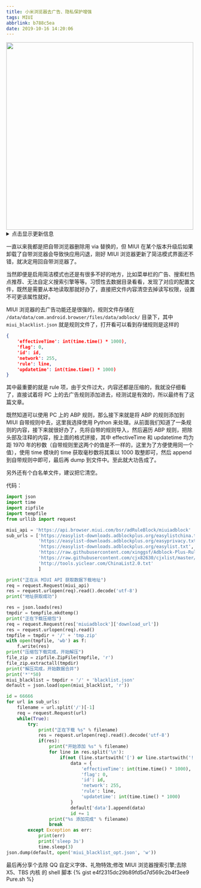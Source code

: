 ```yaml
---
title: 小米浏览器去广告、隐私保护增强
tags: MIUI
abbrlink: b788c5ea
date: 2019-10-16 14:20:06
---
```

<img src="https://i.loli.net/2019/10/16/jronISYk9gXcUxN.jpg" width="500"/>
<!--more-->

<details>
<summary>点击显示更新信息</summary>

{% note success %}
### 2019.3.14 更新
1. 当官方规则 API 返回空数据时跳过添加官方规则
2. 添加显示单个订阅规则调试（可能有误差）以及添加进度
3. 使用 [YUX-IO/ffp](https://github.com/YUX-IO/ffp) 的 demo 服务 <https://ffp.yux.io/> 代理下载规则，加速规则下载。（代理无法使用时会回退使用原地址）
4. 增加自动替换、防覆盖功能（防覆盖需要 chattr 命令支持，magisk 用户可以将 `/sbin/.magisk/busybox/chattr` 链接到 `/system/xbin/chattr`）
5. 添加 github gist 地址。

{% gist f720d18d00cb8f46206d4b4f109c5b7f ad.py %}

{% endnote %}

</details>


一直以来我都是把自带浏览器删除用 via 替换的，但 MIUI 在某个版本升级后如果卸载了自带浏览器会导致快应用闪退，刚好 MIUI 浏览器更新了简洁模式界面还不错，就决定用回自带浏览器了。

当然即便是启用简洁模式也还是有很多不好的地方，比如菜单栏的广告、搜索栏热点推荐、无法自定义搜索引擎等等。习惯性去数据目录看看，发现了对应的配置文件，既然是需要从本地读取那就好办了，直接把文件内容清空去掉读写权限，设置不可更该属性就好。

MIUI 浏览器的去广告功能还是很强的，规则文件存储在 `/data/data/com.android.browser/files/data/adblock/` 目录下，其中 `miui_blacklist.json` 就是规则文件了，打开看可以看到存储规则是这样的

``` json
{
    'effectiveTime': int(time.time() * 1000),
    'flag': 0,
    'id': id,
    'network': 255,
    'rule': line,
    'updatetime': int(time.time() * 1000)
}
```

其中最重要的就是 rule 项，由于文件过大，内容还都是压缩的，我就没仔细看了，直接试着将 PC 上的去广告规则添加进去，经测试是有效的，所以最终有了这篇文章。

既然知道可以使用 PC 上的 ABP 规则，那么接下来就是将 ABP 的规则添加到 MIUI 自带规则中去，这里我选择使用 Python 来处理。从前面我们知道了一条规则的内容，接下来就很好办了，先将自带的规则导入，然后遍历 ABP 规则，把除头部及注释的内容，按上面的格式拼接，其中 effectiveTime 和 updatetime 均为距 1970 年的秒数（自带规则里这两个的值是不一样的，这里为了方便使用同一个值），使用 time 模块的 time 获取毫秒数将其乘以 1000 取整即可，然后 append 到自带规则中即可，最后再 dump 到文件中。至此就大功告成了。

另外还有个白名单文件，建议把它清空。

代码：

``` python
import json
import time
import zipfile
import tempfile
from urllib import request

miui_api = 'https://api.browser.miui.com/bsr/adRuleBlock/miuiadblock'
sub_urls = ['https://easylist-downloads.adblockplus.org/easylistchina.txt',
            'https://easylist-downloads.adblockplus.org/easyprivacy.txt',
            'https://easylist-downloads.adblockplus.org/easylist.txt',
            'https://raw.githubusercontent.com/xinggsf/Adblock-Plus-Rule/master/ABP-FX.txt',
            'https://raw.githubusercontent.com/cjx82630/cjxlist/master/cjx-annoyance.txt',
            'http://tools.yiclear.com/ChinaList2.0.txt'
            ]

print("正在从 MIUI API 获取数据下载地址")
req = request.Request(miui_api)
res = request.urlopen(req).read().decode('utf-8')
print("地址获取成功")

res = json.loads(res)
tmpdir = tempfile.mkdtemp()
print("正在下载压缩包")
req = request.Request(res['miuiadblock']['download_url'])
res = request.urlopen(req).read()
tmpfile = tmpdir + '/' + 'tmp.zip'
with open(tmpfile, 'wb') as f:
    f.write(res)
print("压缩包下载完成，开始解压")
file_zip = zipfile.ZipFile(tmpfile, 'r')
file_zip.extractall(tmpdir)
print("解压完成，开始数据合并")
print('*'*50)
miui_blacklist = tmpdir + '/' + 'blacklist.json'
default = json.load(open(miui_blacklist, 'r'))

id = 66666
for url in sub_urls:
    filename = url.split('/')[-1]
    req = request.Request(url)
    while(True):
        try:
            print("正在下载 %s" % filename)
            res = request.urlopen(req).read().decode('utf-8')
            if(res):
                print("开始添加 %s" % filename)
                for line in res.split('\n'):
                    if(not (line.startswith('[') or line.startswith('!'))):
                        data = {
                            'effectiveTime': int(time.time() * 1000),
                            'flag': 0,
                            'id': id,
                            'network': 255,
                            'rule': line,
                            'updatetime': int(time.time() * 1000)
                        }
                        default['data'].append(data)
                        id += 1
                print("%s 添加完成" % filename)
                break
        except Exception as err:
            print(err)
            print('sleep 3s')
            time.sleep(3)
json.dump(default, open('miui_blacklist_opt.json', 'w'))

```

最后再分享个去除 QQ 自定义字体、礼物特效;修改 MIUI 浏览器搜索引擎;去除 X5、TBS 内核 的 shell 脚本 {% gist e4f2315dc29b89fd5d7d569c2b4f3ee9 Pure.sh %}